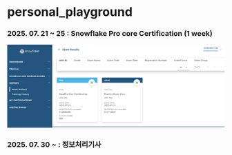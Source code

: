 # personal_playground

### 2025. 07. 21 ~ 25 : Snowflake Pro core Certification (1 week)

<p align="center">
  <img src="./snowflake/snowpro_certification.png" width="600"/>
</p>

### 2025. 07. 30 ~ : 정보처리기사